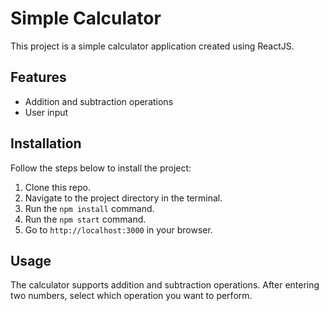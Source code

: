 # Simple Calculator

This project is a simple calculator application created using ReactJS.

## Features

- Addition and subtraction operations
- User input

## Installation

Follow the steps below to install the project:

1. Clone this repo.
2. Navigate to the project directory in the terminal.
3. Run the `npm install` command.
4. Run the `npm start` command.
5. Go to `http://localhost:3000` in your browser.

## Usage

The calculator supports addition and subtraction operations. After entering two numbers, select which operation you want to perform.
